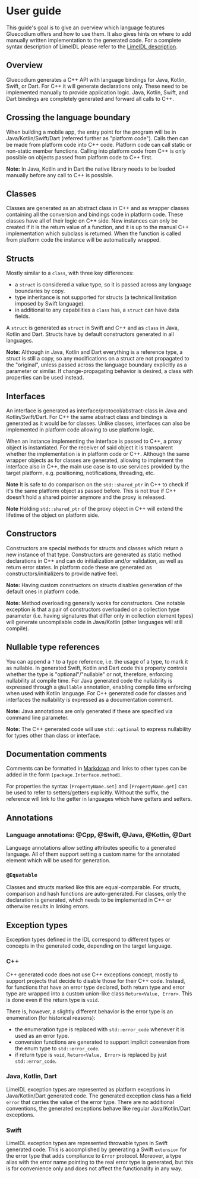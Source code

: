 User guide
==========

This guide's goal is to give an overview which language features Gluecodium offers and how to use them. It also gives
hints on where to add manually written implementation to the generated code. For a complete syntax
description of LimeIDL please refer to the [LimeIDL description](lime_idl.md).

Overview
--------

Gluecodium generates a C++ API with language bindings for Java, Kotlin, Swift, or Dart. For C++ it will
generate declarations only. These need to be implemented manually to provide application logic.
Java, Kotlin, Swift, and Dart bindings are completely generated and forward all calls to C++.

Crossing the language boundary
------------------------------

When building a mobile app, the entry point for the program will be in Java/Kotlin/Swift/Dart (referred
further as "platform code"). Calls then can be made from platform code into C++ code. Platform code
can call static or non-static member functions. Calling into platform code from C++ is only possible
on objects passed from platform code to C++ first.

**Note:** In Java, Kotlin and in Dart the native library needs to be loaded manually before any call to C++ is possible.

Classes
-------

Classes are generated as an abstract class in C++ and as wrapper classes containing all the
conversion and bindings code in platform code. These classes have all of their logic on C++ side.
New instances can only be created if it is the return value of a function, and it is up to
the manual C++ implementation which subclass is returned. When the function is called from
platform code the instance will be automatically wrapped.

Structs
-------

Mostly similar to a `class`, with three key differences:
* a `struct` is considered a value type, so it is passed across any language boundaries by copy.
* type inheritance is not supported for structs (a technical limitation imposed by Swift language).
* in additional to any capabilities a `class` has, a `struct` can have data fields.

A `struct` is generated as `struct` in Swift and C++ and as `class` in Java, Kotlin and Dart. Structs have by default
constructors generated in all languages.

**Note:** Although in Java, Kotlin and Dart everything is a reference type, a struct is still a copy, so any modifications on a
struct are not propagated to the "original", unless passed across the language boundary explicitly as a parameter or
similar. If change-propagating behavior is desired, a class with properties can be used instead.

Interfaces
----------

An interface is generated as interface/protocol/abstract-class in Java and Kotlin/Swift/Dart. For C++ the same abstract
class and bindings is generated as it would be for classes. Unlike classes, interfaces can also be
implemented in platform code allowing to use platform logic.

When an instance implementing the interface is passed to C++, a proxy object is instantiated. For the receiver of said
object it is transparent whether the implementation is in platform code or C++. Although the same wrapper objects as for
classes are generated, allowing to implement the interface also in C++, the main use case is to use services provided by
the target platform, e.g. positioning, notifications, threading, etc.

**Note** It is safe to do comparison on the `std::shared_ptr` in C++ to check if it's the same
platform object as passed before. This is not true if C++ doesn't hold a shared pointer
anymore and the proxy is released.

**Note** Holding `std::shared_ptr` of the proxy object in C++ will extend the lifetime of the
object on platform side.

Constructors
------------

Constructors are special methods for structs and classes which return a new instance of that type.
Constructors are generated as static method declarations in C++ and can do initialization and/or
validation, as well as return error states. In platform code these are generated as constructors/initializers to
provide native feel.

**Note:** Having custom constructors on structs disables generation of the default ones in platform code.

**Note:** Method overloading generally works for constructors. One notable exception is that a pair
of constructors overloaded on a collection type parameter (i.e. having signatures that differ only in
collection element types) will generate uncompilable code in Java/Kotlin (other languages will still compile).

Nullable type references
------------------------

You can append a `?` to a type reference, i.e. the usage of a type, to mark it as nullable. In
generated Swift, Kotlin and Dart code this property controls whether the type is "optional"/"nullable"
or not, therefore, enforcing nullability at compile time. For Java generated code the nullability is expressed through
a `@Nullable` annotation, enabling compile time enforcing when used with Kotlin language. For C++
generated code for classes and interfaces the nullability is expressed as a documentation comment.

**Note:** Java annotations are only generated if these are specified via command line parameter.

**Note:** The C++ generated code will use `std::optional` to express nullability for types other than class or
interface.

Documentation comments
----------------------

Comments can be formatted in [Markdown](https://spec.commonmark.org/0.28/) and links to other
types can be added in the form `[package.Interface.method]`.

For properties the syntax `[PropertyName.set]` and `[PropertyName.get]` can be used to refer to setters/getters
explicitly. Without the suffix, the reference will link to the getter in languages which have
getters and setters.


Annotations
-----------

### Language annotations: @Cpp, @Swift, @Java, @Kotlin, @Dart

Language annotations allow setting attributes specific to a generated language. All of them support
setting a custom name for the annotated element which will be used for generation.

### `@Equatable`

Classes and structs marked like this are equal-comparable. For structs, comparison and hash functions
are auto-generated. For classes, only the declaration is generated, which needs to be implemented in C++
or otherwise results in linking errors.

Exception types
---------------

Exception types defined in the IDL correspond to different types or concepts in the generated code,
depending on the target language.

### C++

C++ generated code does not use C++ exceptions concept, mostly to support projects that decide to
disable those for their C++ code. Instead, for functions that have an error type declared, both
return type and error type are wrapped into a custom union-like class `Return<Value, Error>`. This
is done even if the return type is `void`.

There is, however, a slightly different behavior is the error type is an enumeration (for historical
reasons):
* the enumeration type is replaced with `std::error_code` whenever it is used as an error type.
* conversion functions are generated to support implicit conversion from the enum type to `std::error_code`.
* if return type is `void`, `Return<Value, Error>` is replaced by just `std::error_code`.

### Java, Kotlin, Dart

LimeIDL exception types are represented as platform exceptions in Java/Kotlin/Dart generated code. The generated
exception class has a field `error` that carries the value of the error type. There are no
additional conventions, the generated exceptions behave like regular Java/Kotlin/Dart exceptions.

### Swift

LimeIDL exception types are represented throwable types in Swift generated code. This is
accomplished by generating a Swift `extension` for the error type that adds compliance to `Error`
protocol. Moreover, a type alias with the error name pointing to the real error type is generated,
but this is for convenience only and does not affect the functionality in any way.
